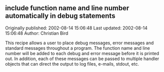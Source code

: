 ## include function name and line number automatically in debug statements

Originally published: 2002-08-14 15:06:48
Last updated: 2002-08-14 15:06:48
Author: Christian Bird

This recipe allows a user to place debug messages, error messages and standard messages throughout a program.  The function name and line number will be added to each debug and error message before it is printed out.  In addition, each of these messages can be passed to multiple handler objects that can direct the output to log files, e-mails, stdout, etc.